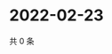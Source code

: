 # 2022-02-23

共 0 条

<!-- BEGIN WEIBO -->
<!-- 最后更新时间 Wed Feb 23 2022 08:22:57 GMT+0800 (China Standard Time) -->

<!-- END WEIBO -->
